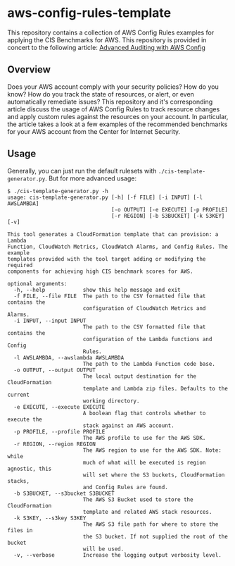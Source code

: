 # aws-config-rules-template

This repository contains a collection of AWS Config Rules examples for applying the CIS Benchmarks for AWS.
This repository is provided in concert to the following article:
[Advanced Auditing with AWS Config](https://justinfox.me/articles/aws-config-rules)

## Overview

Does your AWS account comply with your security policies? How do you know? How do you track the state of resources, or
alert, or even automatically remediate issues? This repository and it's corresponding article discuss the usage of AWS
Config Rules to track resource changes and apply custom rules against the resources on your account. In particular,
the article takes a look at a few examples of the recommended benchmarks for your AWS account from the Center for
Internet Security.

## Usage

Generally, you can just run the default rulesets with `./cis-template-generator.py`.
But for more advanced usage:

````
$ ./cis-template-generator.py -h
usage: cis-template-generator.py [-h] [-f FILE] [-i INPUT] [-l AWSLAMBDA]
                                 [-o OUTPUT] [-e EXECUTE] [-p PROFILE]
                                 [-r REGION] [-b S3BUCKET] [-k S3KEY] [-v]

This tool generates a CloudFormation template that can provision: a Lambda
Function, CloudWatch Metrics, CloudWatch Alarms, and Config Rules. The example
templates provided with the tool target adding or modifying the required
components for achieving high CIS benchmark scores for AWS.

optional arguments:
  -h, --help            show this help message and exit
  -f FILE, --file FILE  The path to the CSV formatted file that contains the
                        configuration of CloudWatch Metrics and Alarms.
  -i INPUT, --input INPUT
                        The path to the CSV formatted file that contains the
                        configuration of the Lambda functions and Config
                        Rules.
  -l AWSLAMBDA, --awslambda AWSLAMBDA
                        The path to the Lambda Function code base.
  -o OUTPUT, --output OUTPUT
                        The local output destination for the CloudFormation
                        template and Lambda zip files. Defaults to the current
                        working directory.
  -e EXECUTE, --execute EXECUTE
                        A boolean flag that controls whether to execute the
                        stack against an AWS account.
  -p PROFILE, --profile PROFILE
                        The AWS profile to use for the AWS SDK.
  -r REGION, --region REGION
                        The AWS region to use for the AWS SDK. Note: while
                        much of what will be executed is region agnostic, this
                        will set where the S3 buckets, CloudFormation stacks,
                        and Config Rules are found.
  -b S3BUCKET, --s3bucket S3BUCKET
                        The AWS S3 Bucket used to store the CloudFormation
                        template and related AWS stack resources.
  -k S3KEY, --s3key S3KEY
                        The AWS S3 file path for where to store the files in
                        the S3 bucket. If not supplied the root of the bucket
                        will be used.
  -v, --verbose         Increase the logging output verbosity level.
````


